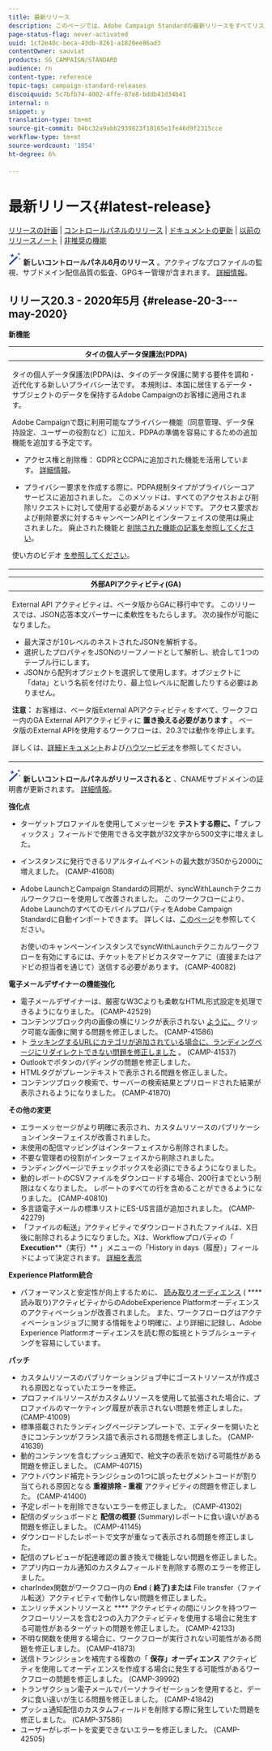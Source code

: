 ```yaml
---
title: 最新リリース
description: このページでは、Adobe Campaign Standardの最新リリースをすべてリストします。
page-status-flag: never-activated
uuid: 1cf2e40c-beca-43db-8261-a1820ee86ad3
contentOwner: sauviat
products: SG_CAMPAIGN/STANDARD
audience: rn
content-type: reference
topic-tags: campaign-standard-releases
discoiquuid: 5c7bfb74-4002-4ffe-87e8-bddb41d34b41
internal: n
snippet: y
translation-type: tm+mt
source-git-commit: 04bc32a9abb2939823f18165e1fe46d9f2315cce
workflow-type: tm+mt
source-wordcount: '1054'
ht-degree: 6%

---
```



# 最新リリース{#latest-release}

[リリースの計画](../../rn/using/release-planning.md) | [コントロールパネルのリリース](https://docs.adobe.com/content/help/ja-JP/control-panel/using/release-notes.html) | [ドキュメントの更新](../../rn/using/documentation-updates.md) | [以前のリリースノート](../../rn/using/release-notes-2020.md) | [非推奨の機能](../../rn/using/deprecated-features.md)

![](assets/do-not-localize/cp-icon.png) **新しいコントロールパネル6月のリリース** 。アクティブなプロファイルの監視、サブドメイン配信品質の監査、GPGキー管理が含まれます。 [詳細情報](https://docs.adobe.com/content/help/ja-JP/control-panel/using/release-notes.html)。

## リリース20.3 - 2020年5月 {#release-20-3---may-2020}

**新機能**

<table> 
<thead> 
<tr> 
<th> <strong>タイの個人データ保護法(PDPA)</strong><br /> </th> 
</tr> 
</thead> 
<tbody> 
<tr> 
<td> <p>タイの個人データ保護法(PDPA)は、タイのデータ保護に関する要件を調和・近代化する新しいプライバシー法です。 本規則は、本国に居住するデータ・サブジェクトのデータを保持するAdobe Campaignのお客様に適用されます。</p>
<p>Adobe Campaignで既に利用可能なプライバシー機能（同意管理、データ保持設定、ユーザーの役割など）に加え、PDPAの準備を容易にするための追加機能を追加する予定です。</p>
<ul>
<li>アクセス権と削除権： GDPRとCCPAに追加された機能を活用しています。 <a href="https://helpx.adobe.com/content/help/en/campaign/kb/acs-privacy.html#righttoaccess">詳細情報</a>。 </li>
<li><p>プライバシー要求を作成する際に、PDPA規制タイプがプライバシーコアサービスに追加されました。 このメソッドは、すべてのアクセスおよび削除リクエストに対して使用する必要があるメソッドです。 アクセス要求および削除要求に対するキャンペーンAPIとインターフェイスの使用は廃止されました。  廃止された機能と <a href="../../rn/using/deprecated-features.md">削除された機能の記事を参照してください</a>。</p></li>
</ul>
<p>使い方のビデオ <a href="https://docs.adobe.com/content/help/en/campaign-learn/campaign-standard-tutorials/privacy/privacy-overview.html">を参照してください</a>。</p>
</td> 
</tr> 
</tbody> 
</table>

<table> 
<thead> 
<tr> 
<th> <strong>外部APIアクティビティ(GA)</strong><br /> </th> 
</tr> 
</thead> 
<tbody> 
<tr> 
  <td> <p>External API <strong></strong> アクティビティは、ベータ版からGAに移行中です。 このリリースでは、JSON応答本文パーサーに柔軟性をもたらします。 次の操作が可能になりました。</p>
<ul>
<li>最大深さが10レベルのネストされたJSONを解析する。 </li>
<li>選択したプロパティをJSONのリーフノードとして解析し、統合して1つのテーブル行にします。</li>
<li>JSONから配列オブジェクトを選択して使用します。オブジェクトに「data」という名前を付けたり、最上位レベルに配置したりする必要はありません。</li>
</ul>
<p><strong>注意：</strong> お客様は、ベータ版External APIアクティビティをすべて、ワークフロー内のGA External APIアクティビティに <strong>置き換える必要があります</strong> 。  ベータ版のExternal APIを使用するワークフローは、20.3では動作を停止します。</p>
<p>詳しくは、<a href="../../automating/using/external-api.md">詳細ドキュメント</a>および<a href="https://docs.adobe.com/content/help/en/campaign-learn/campaign-standard-tutorials/managing-processes-and-data/data-management-activities/external-api-activity.html">ハウツービデオ</a>を参照してください。</p>
</td> 
</tr> 
</tbody> 
</table>

![](assets/do-not-localize/cp-icon.png) **新しいコントロールパネルがリリースされると** 、CNAMEサブドメインの証明書が更新されます。 [詳細情報](https://docs.adobe.com/content/help/ja-JP/control-panel/using/release-notes.html)。

**強化点**

* ターゲットプロファイルを使用してメッセージを **テストする際に、「** プレフィックス [](../../sending/using/testing-messages-using-target.md) 」フィールドで使用できる文字数が32文字から500文字に増えました。
* インスタンスに発行できるリアルタイムイベントの最大数が350から2000に増えました。 (CAMP-41608)
* Adobe LaunchとCampaign Standardの同期が、syncWithLaunchテクニカルワークフローを使用して改善されました。 このワークフローにより、Adobe LaunchのすべてのモバイルプロパティをAdobe Campaign Standardに自動インポートできます。 詳しくは、[このページ](../../administration/using/technical-workflows.md)を参照してください。

   お使いのキャンペーンインスタンスでsyncWithLaunchテクニカルワークフローを有効にするには、チケットをアドビカスタマーケアに（直接またはアドビの担当者を通じて）送信する必要があります。 (CAMP-40082)

**電子メールデザイナーの機能強化**

* 電子メールデザイナーは、厳密なW3Cよりも柔軟なHTML形式設定を処理できるようになりました。 (CAMP-42529)
* コンテンツブロック内の画像の横にリンクが表示されない [ように、](../../designing/using/links.md#inserting-a-link) クリック可能な画像に関する問題を修正しました。 (CAMP-41586)
* ト [ラッキングするURLにカテゴリが追加されている場合に、ランディングページにリダイレクトできない問題を修正しました](../../designing/using/links.md#about-tracked-urls) 。 (CAMP-41537)
* Outlookでボタンのパディングの問題を修正しました。
* HTMLタグがプレーンテキストで表示される問題を修正しました。
* コンテンツブロック検索で、サーバーの検索結果とプリロードされた結果が表示されるようになりました。 (CAMP-41870)

**その他の変更**

* エラーメッセージがより明確に表示され、カスタムリソースのパブリケーションインターフェイスが改善されました。
* 未使用の配信マッピングはインターフェイスから削除されました。
* 不要な管理者の役割がインターフェイスから削除されました。
* ランディングページでチェックボックスを必須にできるようになりました。
* 動的レポートのCSVファイルをダウンロードする場合、200行までという制限はなくなりました。 レポートのすべての行を含めることができるようになりました。 (CAMP-40810)
* 多言語電子メールの標準リストにES-US言語が追加されました。 (CAMP-42279)
* 「ファイルの転送」アクティビティでダウンロードされたファイルは、X日後に削除されるようになりました。Xは、Workflowプロパティの「 **Execution****（実行）** 」メニューの「History in days（履歴）」フィールドによって決定されます。 [詳細を表示](../../automating/using/managing-execution-options.md)

**Experience Platform統合**

* パフォーマンスと安定性が向上するために、 [読み取りオーディエンス](../../automating/using/aep-targeting-audiences.md) ( **** 読み取り)アクティビティからのAdobeExperience Platformオーディエンスのアクティベーションが改善されました。 また、ワークフローログはアクティベーションジョブに関する情報をより明確に、より詳細に記録し、Adobe Experience Platformオーディエンスを読む際の監視とトラブルシューティングを容易にしています。

**パッチ**

* カスタムリソースのパブリケーションジョブ中にゴーストリソースが作成される原因となっていたエラーを修正。
* プロファイルリソースがカスタムリソースを使用して拡張された場合に、プロファイルのマーケティング履歴が表示されない問題を修正しました。 (CAMP-41009)
* 標準搭載されたランディングページテンプレートで、エディターを開いたときにコンテンツがフランス語で表示される問題を修正しました。 (CAMP-41639)
* 動的コンテンツを含むプッシュ通知で、絵文字の表示を妨げる可能性がある問題を修正しました。 (CAMP-40715)
* アウトバウンド補完トランジションの1つに誤ったセグメントコードが割り当てられる原因となる **重複排除 - 重複** アクティビティの問題を修正しました。 (CAMP-41400)
* 予定レポートを削除できないエラーを修正しました。 (CAMP-41302)
* 配信のダッシュボードと **配信の概要** (Summary)レポートに食い違いがある問題を修正しました。 (CAMP-41145)
* ダウンロードしたレポートで文字が重なって表示される問題を修正しました。
* 配信のプレビューが配達確認の置き換えで機能しない問題を修正しました。
* アプリ内ローカル通知のカスタムフィールドを削除する際のエラーを修正しました。
* charIndex関数がワークフロー内の **End** ( **終了)または** File transfer（ファイル転送）アクティビティで動作しない問題を修正しました。
* エンリッチメントリソースと **** アクティビティの間にリンクを持つワークフローリソースを含む2つの入力アクティビティを使用する場合に発生する可能性があるターゲットの問題を修正しました。 (CAMP-42133)
* 不明な関数を使用する場合に、ワークフローが実行されない可能性がある問題を修正しました。 (CAMP-41873)
* 送信トランジションを補完する複数の「 **保存」オーディエンス** アクティビティを使用してオーディエンスを作成する場合に発生する可能性があるワークフローの問題を修正しました。 (CAMP-39992)
* トランザクション電子メールでパーソナライゼーションを使用すると、データに食い違いが生じる問題を修正しました。 (CAMP-41842)
* プッシュ通知配信のカスタムフィールドを削除する際に発生していた問題を修正しました。 (CAMP-37586)
* ユーザーがレポートを変更できないエラーを修正しました。 (CAMP-42505)
